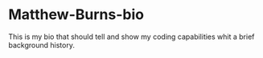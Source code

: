 # Matthew-Burns-bio
This is my bio that should tell and show my coding capabilities whit a brief background history. 
